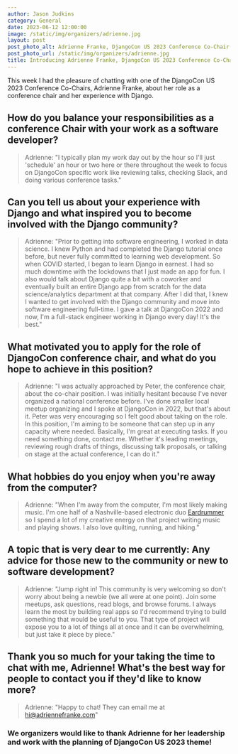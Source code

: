 ```yaml
---
author: Jason Judkins
category: General
date: 2023-06-12 12:00:00
image: /static/img/organizers/adrienne.jpg
layout: post
post_photo_alt: Adrienne Franke, DjangoCon US 2023 Conference Co-Chair
post_photo_url: /static/img/organizers/adrienne.jpg
title: Introducing Adrienne Franke, DjangoCon US 2023 Conference Co-Chair
---
```


This week I had the pleasure of chatting with one of the DjangoCon US 2023 Conference Co-Chairs, Adrienne Franke, about her role as a conference chair and her experience with Django.

## How do you balance your responsibilities as a conference Chair with your work as a software developer?

> Adrienne: "I typically plan my work day out by the hour so I'll just 'schedule' an hour or two here or there throughout the week to focus on DjangoCon specific work like reviewing talks, checking Slack, and doing various conference tasks."


## Can you tell us about your experience with Django and what inspired you to become involved with the Django community?

> Adrienne: "Prior to getting into software engineering, I worked in data science. I knew Python and had completed the Django tutorial once before, but never fully committed to learning web development. So when COVID started, I began to learn Django in earnest. I had so much downtime with the lockdowns that I just made an app for fun. I also would talk about Django quite a bit with a coworker and eventually built an entire Django app from scratch for the data science/analytics department at that company. After I did that, I knew I wanted to get involved with the Django community and move into software engineering full-time. I gave a talk at DjangoCon 2022 and now, I'm a full-stack engineer working in Django every day! It's the best."

## What motivated you to apply for the role of DjangoCon conference chair, and what do you hope to achieve in this position?

> Adrienne: "I was actually approached by Peter, the conference chair, about the co-chair position. I was initially hesitant because I've never organized a national conference before. I've done smaller local meetup organizing and I spoke at DjangoCon in 2022, but that's about it. Peter was very encouraging so I felt good about taking on the role. In this position, I'm aiming to be someone that can step up in any capacity where needed. Basically, I'm great at executing tasks. If you need something done, contact me. Whether it's leading meetings, reviewing rough drafts of things, discussing talk proposals, or talking on stage at the actual conference, I can do it." 

## What hobbies do you enjoy when you're away from the computer?

> Adrienne: "When I'm away from the computer, I'm most likely making music. I'm one half of a Nashville-based electronic duo [Eardrummer](https://eardrummer.bandcamp.com) so I spend a lot of my creative energy on that project writing music and playing shows. I also love quilting, running, and hiking."

## A topic that is very dear to me currently: Any advice for those new to the community or new to software development?

> Adrienne: "Jump right in! This community is very welcoming so don't worry about being a newbie (we all were at one point). Join some meetups, ask  questions, read blogs, and browse forums. I always learn the most by building real apps so I'd recommend trying to build something that would be useful to you. That type of project will expose you to a lot of things all at once and it can be overwhelming, but just take it piece by piece."

## Thank you so much for your taking the time to chat with me, Adrienne! What's the best way for people to contact you if they'd like to know more?

> Adrienne: "Happy to chat! They can email me at [hi@adriennefranke.com](mailto:hi@adriennefranke.com)"

### We organizers would like to thank Adrienne for her leadership and work with the planning of DjangoCon US 2023 theme!